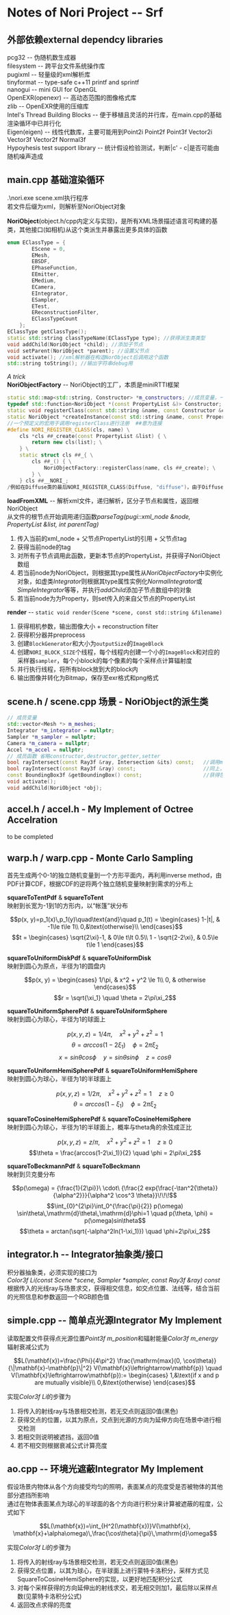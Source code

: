 Notes of Nori Project -- Srf
========================

外部依赖external dependcy libraries
------------------------

pcg32 -- 伪随机数生成器  
filesystem -- 跨平台文件系统操作库  
pugixml -- 轻量级的xml解析库  
tinyformat -- type-safe c++11 printf and sprintf  
nanogui -- mini GUI for OpenGL  
OpenEXR(openexr) -- 高动态范围的图像格式库  
zlib -- OpenEXR使用的压缩库  
Intel's Thread Building Blocks -- 便于移植且灵活的并行库，在main.cpp的基础渲染循环中已并行化  
Eigen(eigen) -- 线性代数库，主要可能用到Point2i Point2f Point3f Vector2i Vector3f Vector2f Normal3f  
Hypoyhesis test support library -- 统计假设检验测试，判断|c' - c|是否可能由随机噪声造成

main.cpp 基础渲染循环
------------------------

.\nori.exe scene.xml执行程序  
若文件后缀为xml，则解析至NoriObject对象  

**NoriObject**(object.h/cpp内定义与实现)，是所有XML场景描述语言可构建的基类，其他接口(如相机)从这个类派生并暴露出更多具体的函数  

``` c++
enum EClassType = {  
        EScene = 0,  
        EMesh,  
        EBSDF,  
        EPhaseFunction,  
        EEmitter,  
        EMedium,  
        ECamera,  
        EIntegrator,  
        ESampler,  
        ETest,  
        EReconstructionFilter,  
        EClassTypeCount  
    };
EClassType getClassType();
static std::string classTypeName(EClassType type); //获得派生类类型  
void addChild(NoriObject *child); //添加子节点  
void setParent(NoriObject *parent); //设置父节点  
void activate(); //xml解析器在构造NorObject后调用这个函数  
std::string toString(); //输出字符串debug用  
```

*A trick*  
**NoriObjectFactory** -- NoriObject的工厂，本质是miniRTTI框架  

``` c++
static std::map<std::string, Constructor> *m_constructors; //成员变量，一个字符串-函数指针的map  
typedef std::function<NoriObject *(const PropertyList &)> Constructor; //指向构造函数的函数指针  
static void registerClass(const std::string &name, const Constructor &constr); //将类名与其构造函数注册到map内  
static NoriObject *createInstance(const std::string &name, const PropertyList &propList); //创建派生类的实例  
//一个预定义的宏用于调用registerClass进行注册  ##意为连接
#define NORI_REGISTER_CLASS(cls, name) \
    cls *cls ##_create(const PropertyList &list) { \
        return new cls(list); \
    } \
    static struct cls ##_{ \
        cls ##_() { \
            NoriObjectFactory::registerClass(name, cls ##_create); \
        } \
    } cls ##__NORI_;
/例如在Diffuse类的最后NORI_REGISTER_CLASS(Diffuse, "diffuse")，由于Diffuse_结构体是static的，会自动初始化，调用注册函数
```

**loadFromXML** -- 解析xml文件，递归解析，区分子节点和属性，返回根NoriObject  
从文件的根节点开始调用递归函数*parseTag(pugi::xml_node &node, PropertyList &list, int parentTag)*

1. 传入当前的xml_node + 父节点PropertyList的引用 + 父节点tag  
2. 获得当前node的tag  
3. 对所有子节点调用此函数，更新本节点的PropertyList，并获得子NoriObject数组  
4. 若当前node为NoriObject，则根据其type属性从*NoriObjectFactory*中实例化对象，如虚类*Integrator*则根据其type属性实例化*NormalIntegrator*或*SimpleIntegrator*等等，并执行*addChild*添加子节点数组中的对象  
5. 若当前node为为Property，则set传入的来自父节点的PropertyList  

**render** -- `static void render(Scene *scene, const std::string &filename)`  

1. 获得相机参数，输出图像大小 + reconstruction filter  
2. 获得积分器并preprocess  
3. 创建`BlockGenerator`和大小为`outputSize`的`ImageBlock`  
4. 创建`NORI_BLOCK_SIZE`个线程，每个线程内创建一个小的`ImageBlock`和对应的采样器`sampler`，每个小block的每个像素的每个采样点计算辐射度  
5. 并行执行线程，将所有block放到大的block内  
6. 输出图像并转化为Bitmap，保存至exr格式和png格式  

scene.h / scene.cpp 场景 - NoriObject的派生类
------------------------

```c++
// 成员变量
std::vector<Mesh *> m_meshes;
Integrator *m_integrator = nullptr;
Sampler *m_sampler = nullptr;
Camera *m_camera = nullptr;
Accel *m_accel = nullptr;
// 成员函数 省略constructor,destructor,getter,setter
bool rayIntersect(const Ray3f &ray, Intersection &its) const;   //调用m_accel的rayIntersect函数进行加速的相交检测
bool rayIntersect(const Ray3f &ray) const;                      //同上，但shadow_ray设为true，只判断是否相交，不计算额外信息
const BoundingBox3f &getBoundingBox() const;                    //获得包围盒
void activate();
void addChild(NoriObject *obj);
```

accel.h / accel.h - My Implement of Octree Accelration
------------------------

to be completed  

warp.h / warp.cpp - Monte Carlo Sampling
------------------------

首先生成两个0-1的独立随机变量到一个方形平面内，再利用inverse method，由PDF计算CDF，根据CDF的逆将两个独立随机变量映射到需求的分布上  

**squareToTentPdf** & **squareToTent**  
映射到长宽为-1到1的方形内，以“帐篷”状分布  

$$p(x, y)=p_1(x)\,p_1(y)\quad\text{and}\quad
    p_1(t) = \begin{cases}
    1-|t|, & -1\le t\le 1\\
    0,&\text{otherwise}\\
    \end{cases}$$
$$t =
    \begin{cases}
    \sqrt{2\xi}-1, & 0\le t\lt 0.5\\
    1 - \sqrt{2-2\xi}, & 0.5\le t\le 1
    \end{cases}$$

**squareToUniformDiskPdf** & **squareToUniformDisk**  
映射到圆心为原点，半径为1的圆盘内  

$$p(x, y) =
    \begin{cases}
    1/\pi, & x^2 + y^2 \le 1\\
    0, & otherwise
    \end{cases}$$
$$r = \sqrt{\xi_1} \quad \theta = 2\pi\xi_2$$

**squareToUniformSpherePdf** & **squareToUniformSphere**  
映射到圆心为球心，半径为1的球面上  

$$p(x, y, z) = 1/4\pi, \quad x^2 + y^2 + z^2 = 1$$
$$\theta = arccos(1-2\xi_1) \quad \phi = 2\pi\xi_2$$
$$x=sin\theta cos\phi \quad y=sin\theta sin\phi \quad z=cos\theta$$

**squareToUniformHemiSpherePdf** & **squareToUniformHemiSphere**  
映射到圆心为球心，半径为1的半球面上  

$$p(x, y, z) = 1/2\pi, \quad x^2 + y^2 + z^2 = 1 \quad z\ge0$$
$$\theta = arccos(1-\xi_1) \quad \phi = 2\pi\xi_2$$

**squareToCosineHemiSpherePdf** & **squareToCosineHemiSphere**  
映射到圆心为球心，半径为1的半球面上，概率与theta角的余弦成正比  

$$p(x, y, z) = z/\pi, \quad x^2 + y^2 + z^2 = 1 \quad z\ge0$$
$$\theta = \frac{arccos(1-2\xi_1)}{2} \quad \phi = 2\pi\xi_2$$

**squareToBeckmannPdf** & **squareToBeckmann**  
映射到贝克曼分布  

$$p(\omega) = {\frac{1}{2\pi}}\ \cdot\ {\frac{2 exp{\frac{-\tan^2{\theta}}{\alpha^2}}}{\alpha^2 \cos^3 \theta}}\!\!\!$$
$$\int_{0}^{2\pi}\int_0^{\frac{\pi}{2}} p(\omega) \sin\theta\,\mathrm{d}\theta\,\mathrm{d}\phi=1 \quad p(\theta, \phi) = p(\omega)sin\theta$$
$$\theta = arctan(\sqrt{-\alpha^2ln(1-\xi_1)}) \quad \phi=2\pi\xi_2$$

integrator.h -- Integrator抽象类/接口  
------------------------

积分器抽象类，必须实现的接口为  
*Color3f Li(const Scene \*scene, Sampler \*sampler, const Ray3f &ray) const*  
根据传入的光线ray与场景求交，获得相交信息，如交点位置、法线等，结合当前的光照信息和参数返回一个RGB颜色值  

simple.cpp -- 简单点光源Integrator My Implement
------------------------

读取配置文件获得点光源位置*Point3f m_position*和辐射能量*Color3f m_energy*  
辐射衰减公式为  

$$L(\mathbf{x})=\frac{\Phi}{4\pi^2} \frac{\mathrm{max}(0, \cos\theta)}{\|\mathbf{x}-\mathbf{p}\|^2} V(\mathbf{x}\leftrightarrow\mathbf{p}) \quad V(\mathbf{x}\leftrightarrow\mathbf{p}):=
    \begin{cases}
    1,&\text{if x and p are mutually visible}\\
    0,&\text{otherwise}
    \end{cases}$$

实现*Color3f Li*的步骤为  

1. 将传入的射线ray与场景相交检测，若无交点则返回0值(黑色)
2. 获得交点的位置，以其为原点，交点到光源的方向为延伸方向在场景中进行相交检测
3. 若相交则说明被遮挡，返回0值
4. 若不相交则根据衰减公式计算亮度

ao.cpp -- 环境光遮蔽Integrator My Implement
------------------------

假设场景内物体从各个方向接受均匀的照明，表面某点的亮度受是否被物体的其他部分遮挡所影响  
通过在物体表面某点为球心的半球面的各个方向进行积分来计算被遮蔽的程度，公式如下  

$$L(\mathbf{x})=\int_{H^2(\mathbf{x})}V(\mathbf{x}, \mathbf{x}+\alpha\omega)\,\frac{\cos\theta}{\pi}\,\mathrm{d}\omega$$

实现*Color3f Li*的步骤为  

1. 将传入的射线ray与场景相交检测，若无交点则返回0值(黑色)
2. 获得交点位置，以其为球心，在半球面上进行蒙特卡洛积分，采样方式见SquareToCosineHemiSphere的实现，以更好地匹配积分公式
3. 对每个采样获得的方向延伸出的射线求交，若无相交则加1，最后除以采样点数(见蒙特卡洛积分公式)
4. 返回改点求得的亮度
